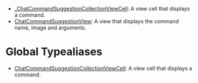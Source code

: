 
  - [\_ChatCommandSuggestionCollectionViewCell](/_ChatCommandSuggestionCollectionViewCell):
    A view cell that displays a command.
  - [ChatCommandSuggestionView](/ChatCommandSuggestionView):
    A view that displays the command name, image and arguments.

# Global Typealiases

  - [ChatCommandSuggestionCollectionViewCell](/ChatCommandSuggestionCollectionViewCell):
    A view cell that displays a command.
